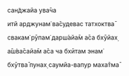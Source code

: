 сан̃джайа ува̄ча

итй арджунам̇ ва̄судевас татхоктва̄

свакам̇ рӯпам̇ дарш́айа̄м а̄са бхӯйах̣

а̄ш́ва̄сайа̄м а̄са ча бхӣтам энам̇

бхӯтва̄ пунах̣ саумйа-вапур маха̄тма̄